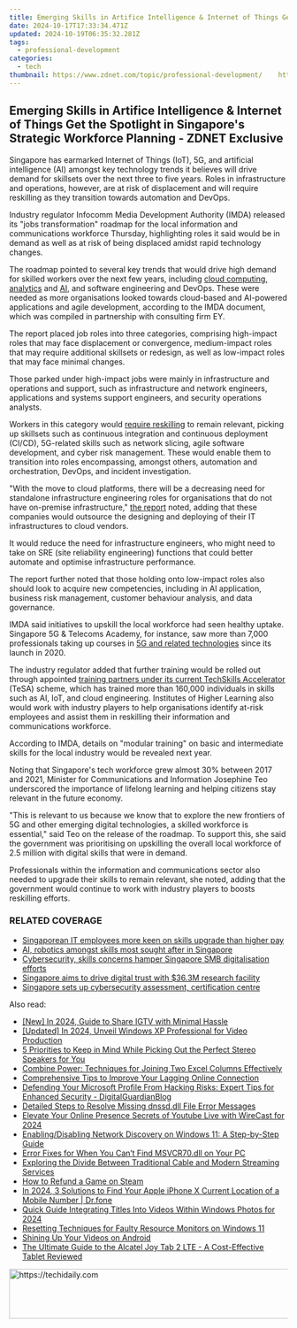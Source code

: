 ```yaml
---
title: Emerging Skills in Artifice Intelligence & Internet of Things Get the Spotlight in Singapore's Strategic Workforce Planning - ZDNET Exclusive
date: 2024-10-17T17:33:34.471Z
updated: 2024-10-19T06:35:32.281Z
tags:
  - professional-development
categories:
  - tech
thumbnail: https://www.zdnet.com/topic/professional-development/    https://www.zdnet.com/a/img/resize/a3fe662ddfa7f5400bad8ef13f873afb46766052/2014/09/18/c013a710-3f12-11e4-b6a0-d4ae52e95e57/building-a-people-centric-datacenter.jpg?width=170&height=96&fit=crop&auto=webp
---
```


## Emerging Skills in Artifice Intelligence & Internet of Things Get the Spotlight in Singapore's Strategic Workforce Planning - ZDNET Exclusive

Singapore has earmarked Internet of Things (IoT), 5G, and artificial intelligence (AI) amongst key technology trends it believes will drive demand for skillsets over the next three to five years. Roles in infrastructure and operations, however, are at risk of displacement and will require reskilling as they transition towards automation and DevOps. 

Industry regulator Infocomm Media Development Authority (IMDA) released its "jobs transformation" roadmap for the local information and communications workforce Thursday, highlighting roles it said would be in demand as well as at risk of being displaced amidst rapid technology changes. 

The roadmap pointed to several key trends that would drive high demand for skilled workers over the next few years, including [cloud computing, analytics](https://www.zdnet.com/article/cloud-data-amongst-apac-digital-skills-most-needed/) and [AI](https://www.zdnet.com/article/singapore-aims-to-build-up-ai-skills-for-digital-economy/), and software engineering and DevOps. These were needed as more organisations looked towards cloud-based and AI-powered applications and agile development, according to the IMDA document, which was compiled in partnership with consulting firm EY. 

The report placed job roles into three categories, comprising high-impact roles that may face displacement or convergence, medium-impact roles that may require additional skillsets or redesign, as well as low-impact roles that may face minimal changes. 

Those parked under high-impact jobs were mainly in infrastructure and operations and support, such as infrastructure and network engineers, applications and systems support engineers, and security operations analysts. 

Workers in this category would [require reskilling](https://www.zdnet.com/article/singapore-firms-must-put-stronger-focus-on-reskilling-amid-rise-of-ai/) to remain relevant, picking up skillsets such as continuous integration and continuous deployment (CI/CD), 5G-related skills such as network slicing, agile software development, and cyber risk management. These would enable them to transition into roles encompassing, amongst others, automation and orchestration, DevOps, and incident investigation. 

"With the move to cloud platforms, there will be a decreasing need for standalone infrastructure engineering roles for organisations that do not have on-premise infrastructure," [the report](https://www-wsg-gov-sg-admin.cwp.sg/content/for-employer/jobs-transformation-maps/i-c-jtm%5F11102022.pdf) noted, adding that these companies would outsource the designing and deploying of their IT infrastructures to cloud vendors. 

It would reduce the need for infrastructure engineers, who might need to take on SRE (site reliability engineering) functions that could better automate and optimise infrastructure performance. 

The report further noted that those holding onto low-impact roles also should look to acquire new competencies, including in AI application, business risk management, customer behaviour analysis, and data governance.

IMDA said initiatives to upskill the local workforce had seen healthy uptake. Singapore 5G & Telecoms Academy, for instance, saw more than 7,000 professionals taking up courses in [5G and related technologies](https://www.zdnet.com/article/singapore-touts-need-for-security-use-cases-as-5g-rollouts-gather-steam/) since its launch in 2020\. 

The industry regulator added that further training would be rolled out through appointed [training partners under its current TechSkills Accelerator](https://www.zdnet.com/article/microsoft-to-train-create-new-jobs-for-1000-in-singapore/) (TeSA) scheme, which has trained more than 160,000 individuals in skills such as AI, IoT, and cloud engineering. Institutes of Higher Learning also would work with industry players to help organisations identify at-risk employees and assist them in reskilling their information and communications workforce. 

According to IMDA, details on "modular training" on basic and intermediate skills for the local industry would be revealed next year.

Noting that Singapore's tech workforce grew almost 30% between 2017 and 2021, Minister for Communications and Information Josephine Teo underscored the importance of lifelong learning and helping citizens stay relevant in the future economy. 

"This is relevant to us because we know that to explore the new frontiers of 5G and other emerging digital technologies, a skilled workforce is essential," said Teo on the release of the roadmap. To support this, she said the government was prioritising on upskilling the overall local workforce of 2.5 million with digital skills that were in demand. 

Professionals within the information and communications sector also needed to upgrade their skills to remain relevant, she noted, adding that the government would continue to work with industry players to boosts reskilling efforts. 

### RELATED COVERAGE

* [Singaporean IT employees more keen on skills upgrade than higher pay](https://www.zdnet.com/article/singapore-tech-employees-more-keen-on-skills-upgrade-than-higher-pay/)
* [AI, robotics amongst skills most sought after in Singapore](https://www.zdnet.com/article/ai-robotics-amongst-skills-most-sought-after-in-singapore/)
* [Cybersecurity, skills concerns hamper Singapore SMB digitalisation efforts](https://www.zdnet.com/article/cybersecurity-skills-concerns-hamper-singapore-smb-digitalisation-efforts/)
* [Singapore aims to drive digital trust with $36.3M research facility](https://www.zdnet.com/article/singapore-aims-to-drive-digital-trust-with-36-3m-research-facility/)
* [Singapore sets up cybersecurity assessment, certification centre](https://www.zdnet.com/article/singapore-sets-up-cybersecurity-assessment-certification-centre/)

<ins class="adsbygoogle"
     style="display:block"
     data-ad-format="autorelaxed"
     data-ad-client="ca-pub-7571918770474297"
     data-ad-slot="1223367746"></ins>

<ins class="adsbygoogle"
     style="display:block"
     data-ad-client="ca-pub-7571918770474297"
     data-ad-slot="8358498916"
     data-ad-format="auto"
     data-full-width-responsive="true"></ins>

<span class="atpl-alsoreadstyle">Also read:</span>
<div><ul>
<li><a href="https://instagram-video-files.techidaily.com/new-in-2024-guide-to-share-igtv-with-minimal-hassle/"><u>[New] In 2024, Guide to Share IGTV with Minimal Hassle</u></a></li>
<li><a href="https://fox-http.techidaily.com/updated-in-2024-unveil-windows-xp-professional-for-video-production/"><u>[Updated] In 2024, Unveil Windows XP Professional for Video Production</u></a></li>
<li><a href="https://techno-recovery.techidaily.com/5-priorities-to-keep-in-mind-while-picking-out-the-perfect-stereo-speakers-for-you/"><u>5 Priorities to Keep in Mind While Picking Out the Perfect Stereo Speakers for You</u></a></li>
<li><a href="https://techno-recovery.techidaily.com/combine-power-techniques-for-joining-two-excel-columns-effectively/"><u>Combine Power: Techniques for Joining Two Excel Columns Effectively</u></a></li>
<li><a href="https://techno-recovery.techidaily.com/comprehensive-tips-to-improve-your-lagging-online-connection/"><u>Comprehensive Tips to Improve Your Lagging Online Connection</u></a></li>
<li><a href="https://app-tips.techidaily.com/defending-your-microsoft-profile-from-hacking-risks-expert-tips-for-enhanced-security-digitalguardianblog/"><u>Defending Your Microsoft Profile From Hacking Risks: Expert Tips for Enhanced Security - DigitalGuardianBlog</u></a></li>
<li><a href="https://techno-recovery.techidaily.com/detailed-steps-to-resolve-missing-dnssddll-file-error-messages/"><u>Detailed Steps to Resolve Missing dnssd.dll File Error Messages</u></a></li>
<li><a href="https://youtube-videos.techidaily.com/elevate-your-online-presence-secrets-of-youtube-live-with-wirecast-for-2024/"><u>Elevate Your Online Presence Secrets of Youtube Live with WireCast for 2024</u></a></li>
<li><a href="https://techno-recovery.techidaily.com/enablingdisabling-network-discovery-on-windows-11-a-step-by-step-guide/"><u>Enabling/Disabling Network Discovery on Windows 11: A Step-by-Step Guide</u></a></li>
<li><a href="https://techno-recovery.techidaily.com/error-fixes-for-when-you-cant-find-msvcr70dll-on-your-pc/"><u>Error Fixes for When You Can’t Find MSVCR70.dll on Your PC</u></a></li>
<li><a href="https://techno-recovery.techidaily.com/exploring-the-divide-between-traditional-cable-and-modern-streaming-services/"><u>Exploring the Divide Between Traditional Cable and Modern Streaming Services</u></a></li>
<li><a href="https://techno-recovery.techidaily.com/how-to-refund-a-game-on-steam/"><u>How to Refund a Game on Steam</u></a></li>
<li><a href="https://ios-location-track.techidaily.com/in-2024-3-solutions-to-find-your-apple-iphone-x-current-location-of-a-mobile-number-drfone-by-drfone-virtual-ios/"><u>In 2024, 3 Solutions to Find Your Apple iPhone X Current Location of a Mobile Number | Dr.fone</u></a></li>
<li><a href="https://extra-skills.techidaily.com/quick-guide-integrating-titles-into-videos-within-windows-photos-for-2024/"><u>Quick Guide Integrating Titles Into Videos Within Windows Photos for 2024</u></a></li>
<li><a href="https://win11-tips.techidaily.com/resetting-techniques-for-faulty-resource-monitors-on-windows-11/"><u>Resetting Techniques for Faulty Resource Monitors on Windows 11</u></a></li>
<li><a href="https://fox-boxes.techidaily.com/shining-up-your-videos-on-android/"><u>Shining Up Your Videos on Android</u></a></li>
<li><a href="https://buynow-info.techidaily.com/the-ultimate-guide-to-the-alcatel-joy-tab-2-lte-a-cost-effective-tablet-reviewed/"><u>The Ultimate Guide to the Alcatel Joy Tab 2 LTE - A Cost-Effective Tablet Reviewed</u></a></li>
</ul></div>

<!-- affiliate ads begin -->
<a href="https://appsumo.8odi.net/c/5597632/2087408/7443" target="_top" id="2087408">
  <img src="//a.impactradius-go.com/display-ad/7443-2087408" border="0" alt="https://techidaily.com" width="728" height="90"/>
</a>
<img height="0" width="0" src="https://appsumo.8odi.net/i/5597632/2087408/7443" style="position:absolute;visibility:hidden;" border="0" />
<!-- affiliate ads end -->

